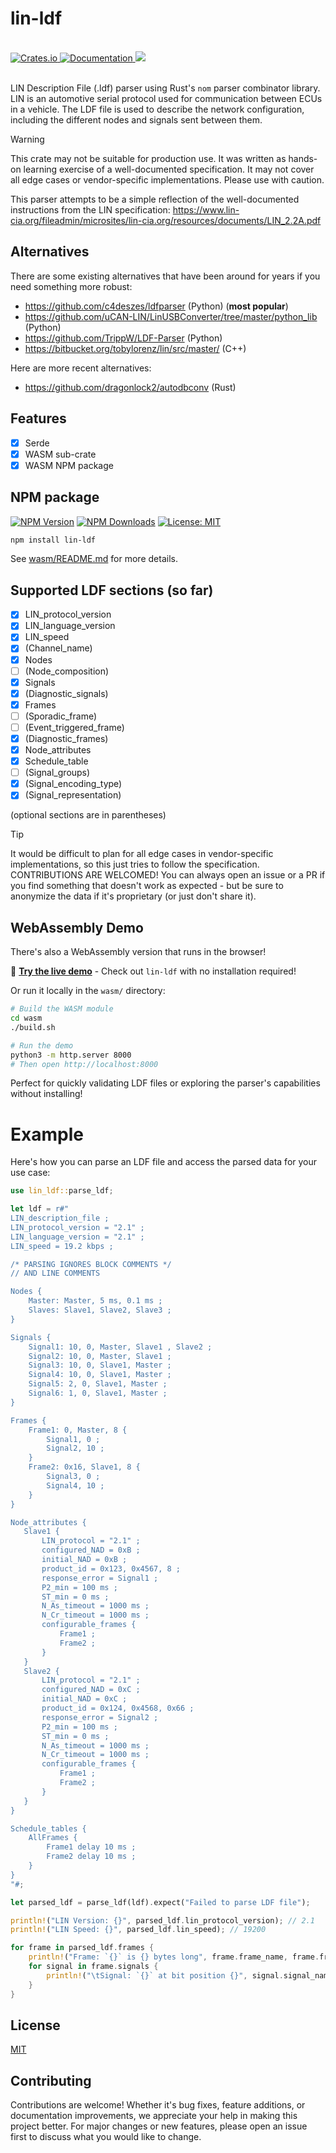 # lin-ldf

<br>
<a href="https://crates.io/crates/lin-ldf">
    <img src="https://img.shields.io/crates/v/lin-ldf.svg" alt="Crates.io">
</a>
<a href="https://docs.rs/lin-ldf">
    <img src="https://docs.rs/lin-ldf/badge.svg" alt="Documentation">
</a>
<a href="">
    <img src="https://img.shields.io/badge/license-MIT-blue.svg">
</a>
<br><br>

LIN Description File (.ldf) parser using Rust's `nom` parser combinator library. LIN is an automotive serial protocol used for communication between ECUs in a vehicle. The LDF file is used to describe the network configuration, including the different nodes and signals sent between them.

> [!WARNING]
> This crate may not be suitable for production use. It was written as hands-on learning exercise of a well-documented specification. It may not cover all edge cases or vendor-specific implementations. Please use with caution.

This parser attempts to be a simple reflection of the well-documented instructions from the LIN specification: https://www.lin-cia.org/fileadmin/microsites/lin-cia.org/resources/documents/LIN_2.2A.pdf

## Alternatives

There are some existing alternatives that have been around for years if you need something more robust:

- https://github.com/c4deszes/ldfparser (Python) (**most popular**)
- https://github.com/uCAN-LIN/LinUSBConverter/tree/master/python_lib (Python)
- https://github.com/TrippW/LDF-Parser (Python)
- https://bitbucket.org/tobylorenz/lin/src/master/ (C++)

Here are more recent alternatives:

- https://github.com/dragonlock2/autodbconv (Rust)

## Features

- [x] Serde
- [x] WASM sub-crate
- [x] WASM NPM package

## NPM package

[![NPM Version](https://img.shields.io/npm/v/lin-ldf)](https://www.npmjs.com/package/lin-ldf)
[![NPM Downloads](https://img.shields.io/npm/dt/lin-ldf)](https://www.npmjs.com/package/lin-ldf)
[![License: MIT](https://img.shields.io/npm/l/lin-ldf)](https://opensource.org/licenses/MIT)

```bash
npm install lin-ldf
```

See [wasm/README.md](wasm/README.md) for more details.

## Supported LDF sections (so far)

- [x] LIN_protocol_version
- [x] LIN_language_version
- [x] LIN_speed
- [x] (Channel_name)
- [x] Nodes
- [ ] (Node_composition)
- [x] Signals
- [x] (Diagnostic_signals)
- [x] Frames
- [ ] (Sporadic_frame)
- [ ] (Event_triggered_frame)
- [x] (Diagnostic_frames)
- [x] Node_attributes
- [x] Schedule_table
- [ ] (Signal_groups)
- [x] (Signal_encoding_type)
- [x] (Signal_representation)

(optional sections are in parentheses)

> [!TIP]
> It would be difficult to plan for all edge cases in vendor-specific implementations, so this just tries to follow the specification. CONTRIBUTIONS ARE WELCOMED! You can always open an issue or a PR if you find something that doesn't work as expected - but be sure to anonymize the data if it's proprietary (or just don't share it).

## WebAssembly Demo

There's also a WebAssembly version that runs in the browser!

🚀 **[Try the live demo](https://zpg6.github.io/lin-ldf/)** - Check out `lin-ldf` with no installation required!

Or run it locally in the `wasm/` directory:

```bash
# Build the WASM module
cd wasm
./build.sh

# Run the demo
python3 -m http.server 8000
# Then open http://localhost:8000
```

Perfect for quickly validating LDF files or exploring the parser's capabilities without installing!

# Example

Here's how you can parse an LDF file and access the parsed data for your use case:

```rust
use lin_ldf::parse_ldf;

let ldf = r#"
LIN_description_file ;
LIN_protocol_version = "2.1" ;
LIN_language_version = "2.1" ;
LIN_speed = 19.2 kbps ;

/* PARSING IGNORES BLOCK COMMENTS */
// AND LINE COMMENTS

Nodes {
    Master: Master, 5 ms, 0.1 ms ;
    Slaves: Slave1, Slave2, Slave3 ;
}

Signals {
    Signal1: 10, 0, Master, Slave1 , Slave2 ;
    Signal2: 10, 0, Master, Slave1 ;
    Signal3: 10, 0, Slave1, Master ;
    Signal4: 10, 0, Slave1, Master ;
    Signal5: 2, 0, Slave1, Master ;
    Signal6: 1, 0, Slave1, Master ;
}

Frames {
    Frame1: 0, Master, 8 {
        Signal1, 0 ;
        Signal2, 10 ;
    }
    Frame2: 0x16, Slave1, 8 {
        Signal3, 0 ;
        Signal4, 10 ;
    }
}

Node_attributes {
   Slave1 {
       LIN_protocol = "2.1" ;
       configured_NAD = 0xB ;
       initial_NAD = 0xB ;
       product_id = 0x123, 0x4567, 8 ;
       response_error = Signal1 ;
       P2_min = 100 ms ;
       ST_min = 0 ms ;
       N_As_timeout = 1000 ms ;
       N_Cr_timeout = 1000 ms ;
       configurable_frames {
           Frame1 ;
           Frame2 ;
       }
   }
   Slave2 {
       LIN_protocol = "2.1" ;
       configured_NAD = 0xC ;
       initial_NAD = 0xC ;
       product_id = 0x124, 0x4568, 0x66 ;
       response_error = Signal2 ;
       P2_min = 100 ms ;
       ST_min = 0 ms ;
       N_As_timeout = 1000 ms ;
       N_Cr_timeout = 1000 ms ;
       configurable_frames {
           Frame1 ;
           Frame2 ;
       }
   }
}

Schedule_tables {
    AllFrames {
        Frame1 delay 10 ms ;
        Frame2 delay 10 ms ;
    }
}
"#;

let parsed_ldf = parse_ldf(ldf).expect("Failed to parse LDF file");

println!("LIN Version: {}", parsed_ldf.lin_protocol_version); // 2.1
println!("LIN Speed: {}", parsed_ldf.lin_speed); // 19200

for frame in parsed_ldf.frames {
    println!("Frame: `{}` is {} bytes long", frame.frame_name, frame.frame_size);
    for signal in frame.signals {
        println!("\tSignal: `{}` at bit position {}", signal.signal_name, signal.start_bit);
    }
}
```

## License

[MIT](./LICENSE)

## Contributing

Contributions are welcome! Whether it's bug fixes, feature additions, or documentation improvements, we appreciate your help in making this project better. For major changes or new features, please open an issue first to discuss what you would like to change.
